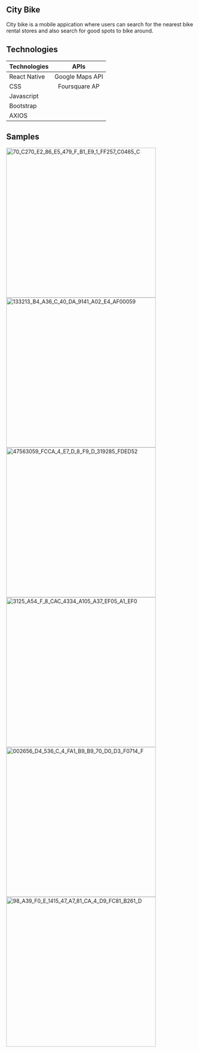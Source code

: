 ## City Bike
City bike is a mobile appication where users can search for the nearest bike rental stores and also search for good spots to bike around.

## Technologies 


| Technologies  | APIs            | 
| ------------- |:-------------:  | 
| React Native  | Google Maps API |
| CSS           | Foursquare AP   | 
| Javascript    |
| Bootstrap     |
| AXIOS         |


## Samples

<img src="https://image.ibb.co/hkfquJ/70_C270_E2_86_E5_479_F_B1_E9_1_FF257_C0465_C.png" alt="70_C270_E2_86_E5_479_F_B1_E9_1_FF257_C0465_C" border="0" width="400">

<img src="https://image.ibb.co/mJtM1y/133213_B4_A36_C_40_DA_9141_A02_E4_AF00059.png" alt="133213_B4_A36_C_40_DA_9141_A02_E4_AF00059" border="0" width="400">

<img src="https://image.ibb.co/i7JAuJ/47563059_FCCA_4_E7_D_8_F9_D_319285_FDED52.png" alt="47563059_FCCA_4_E7_D_8_F9_D_319285_FDED52" border="0" width="400">

<img src="https://image.ibb.co/df8X8d/3125_A54_F_8_CAC_4334_A105_A37_EF05_A1_EF0.png" alt="3125_A54_F_8_CAC_4334_A105_A37_EF05_A1_EF0" border="0" width="400">


<img src="https://image.ibb.co/eg1Kod/002656_D4_536_C_4_FA1_B9_B9_70_D0_D3_F0714_F.png" alt="002656_D4_536_C_4_FA1_B9_B9_70_D0_D3_F0714_F" border="0" width="400">

<img src="https://image.ibb.co/cL0C8d/98_A39_F0_E_1415_47_A7_81_CA_4_D9_FC81_B261_D.png" alt="98_A39_F0_E_1415_47_A7_81_CA_4_D9_FC81_B261_D" border="0" width="400">


